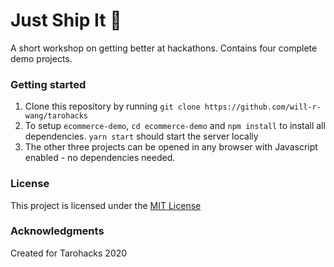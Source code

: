 # Just Ship It 🚢
A short workshop on getting better at hackathons. Contains four complete demo projects.

### Getting started
1. Clone this repository by running `git clone https://github.com/will-r-wang/tarohacks`  
2. To setup `ecommerce-demo`, `cd ecommerce-demo` and `npm install` to install all dependencies. `yarn start` should start the server locally
3. The other three projects can be opened in any browser with Javascript enabled - no dependencies needed.

### License
This project is licensed under the [MIT License](https://opensource.org/licenses/MIT)

### Acknowledgments
Created for Tarohacks 2020
